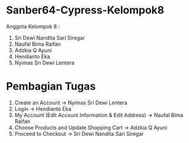 # Sanber64-Cypress-Kelompok8

Anggota Kelompok 8 :
1. Sri Dewi Nandita Sari Siregar
2. Naufal Bima Raifan
3. Adzkia Q Ayuni
4. Hendianto Eka
5. Nyimas Sri Dewi Lentera

# Pembagian Tugas
1. Create an Account -> Nyimas Sri Dewi Lentera
2. Login -> Hendianto Eka 
3. My Account (Edit Account Information & Edit Address) -> Naufal Bima Raifan
4. Choose Products and Update Shopping Cart -> Adzkia Q Ayuni
5. Proceed to Checkout -> Sri Dewi Nandita Sari Siregar
